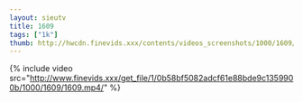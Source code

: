 ```yaml
--- 
layout: sieutv
title: 1609
tags: ["1k"]
thumb: http://hwcdn.finevids.xxx/contents/videos_screenshots/1000/1609/preview.mp4.jpg
---
```

{% include video src="http://www.finevids.xxx/get_file/1/0b58bf5082adcf61e88bde9c1359900b/1000/1609/1609.mp4/" %} 
